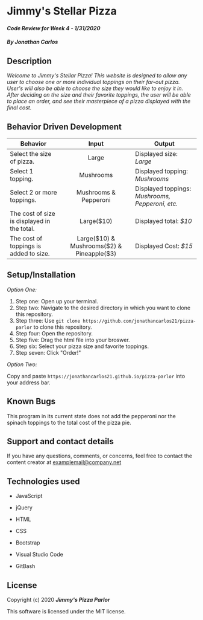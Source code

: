 # Jimmy's Stellar Pizza

#### _Code Review for Week 4 - 1/31/2020_

#### _By Jonathan Carlos_

## **Description**

_Welcome to Jimmy's Stellar Pizza! This website is designed to allow any user to choose one or more individual toppings on their far-out pizza. User's will also be able to choose the size they would like to enjoy it in. After deciding on the size and their favorite toppings, the user will be able to place an order, and see their masterpiece of a pizza displayed with the final cost._

## **Behavior Driven Development**

| Behavior | Input | Output |
|----------|:-----:|--------|
| Select the size of pizza. | Large | Displayed size: _Large_ |
| Select 1 topping. | Mushrooms | Displayed topping: _Mushrooms_ |
| Select 2 or more toppings. | Mushrooms & Pepperoni | Displayed toppings: _Mushrooms, Pepperoni, etc._ |
| The cost of size is displayed in the total. | Large($10) | Displayed total: _$10_ |
| The cost of toppings is added to size. | Large($10) & Mushrooms($2) & Pineapple($3) |  Displayed Cost: _$15_ |

## **Setup/Installation**

*Option One:*
1. Step one: Open up your terminal.
2. Step two: Navigate to the desired directory in which you want to clone this repository.
3. Step three: Use `git clone https://github.com/jonathancarlos21/pizza-parlor` to clone this repository.
4. Step four: Open the repository.
5. Step five: Drag the html file into your broswer. 
6. Step six: Select your pizza size and favorite toppings.
7. Step seven: Click "Order!"

*Option Two:*

Copy and paste `https://jonathancarlos21.github.io/pizza-parlor` into your address bar.

## **Known Bugs**

This program in its current state does not add the pepperoni nor the spinach toppings to the total cost of the pizza pie.

## **Support and contact details**

If you have any questions, comments, or concerns, feel free to contact the content creator at examplemail@company.net 

## **Technologies used**

* JavaScript

* jQuery

* HTML

* CSS

* Bootstrap

* Visual Studio Code

* GitBash

## **License**

Copyright (c) 2020 **_Jimmy's Pizza Parlor_**

This software is licensed under the MIT license.